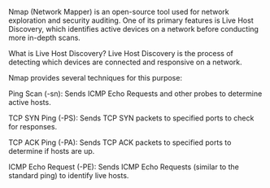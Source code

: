 Nmap (Network Mapper) is an open-source tool used for network exploration and security auditing. One of its primary features is Live Host Discovery, which identifies active devices on a network before conducting more in-depth scans.

What is Live Host Discovery?
Live Host Discovery is the process of detecting which devices are connected and responsive on a network.

Nmap provides several techniques for this purpose:

Ping Scan (-sn): Sends ICMP Echo Requests and other probes to determine active hosts.

TCP SYN Ping (-PS): Sends TCP SYN packets to specified ports to check for responses.

TCP ACK Ping (-PA): Sends TCP ACK packets to specified ports to determine if hosts are up.

ICMP Echo Request (-PE): Sends ICMP Echo Requests (similar to the standard ping) to identify live hosts.​